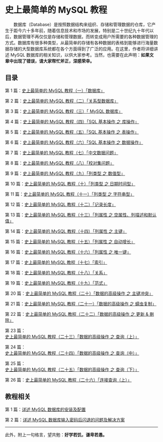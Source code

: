 # 史上最简单的 MySQL 教程


　　数据库（Database）是按照数据结构来组织、存储和管理数据的仓库，它产生于距今六十多年前，随着信息技术和市场的发展，特别是二十世纪九十年代以后，数据管理不再仅仅是存储和管理数据，而转变成用户所需要的各种数据管理的方式。数据库有很多种类型，从最简单的存储有各种数据的表格到能够进行海量数据存储的大型数据库系统都在各个方面得到了广泛的应用。在这里，作者将详细讲述 MySQL 数据库的相关知识，以供大家参考。当然，也需要在此声明：**如果文章中出现了错误，请大家帮忙斧正，深感荣幸。**

## 目录

第 1 篇：[史上最简单的 MySQL 教程（一）「数据库」](https://github.com/guobinhit/mysql-tutorial/blob/master/mysql-articles/database.md)

第 2 篇：[史上最简单的 MySQL 教程（二）「关系型数据库」](https://github.com/guobinhit/mysql-tutorial/blob/master/mysql-articles/relation-db.md)

第 3 篇：[史上最简单的 MySQL 教程（三）「 MySQL 数据库」](https://github.com/guobinhit/mysql-tutorial/blob/master/mysql-articles/mysql_db.md)

第 4 篇：[史上最简单的 MySQL 教程（四）「SQL 基本操作 之 库操作」](https://github.com/guobinhit/mysql-tutorial/blob/master/mysql-articles/sql-database.md)

第 5 篇：[史上最简单的 MySQL 教程（五）「SQL 基本操作 之 表操作」](https://github.com/guobinhit/mysql-tutorial/blob/master/mysql-articles/sql-table.md)

第 6 篇：[史上最简单的 MySQL 教程（六）「SQL 基本操作 之 数据操作」](https://github.com/guobinhit/mysql-tutorial/blob/master/mysql-articles/sql-data.md)

第 7 篇：[史上最简单的 MySQL 教程（七）「中文数据问题」](https://github.com/guobinhit/mysql-tutorial/blob/master/mysql-articles/chinese-data.md)

第 8 篇：[史上最简单的 MySQL 教程（八）「校对集问题」](https://github.com/guobinhit/mysql-tutorial/blob/master/mysql-articles/collate.md)

第 9 篇：[史上最简单的 MySQL 教程（九）「列类型 之 数值型」](https://github.com/guobinhit/mysql-tutorial/blob/master/mysql-articles/column-type-data.md)

第 10 篇：[史上最简单的 MySQL 教程（十）「列类型 之 日期时间型」](https://github.com/guobinhit/mysql-tutorial/blob/master/mysql-articles/column-type-date.md)

第 11 篇：[史上最简单的 MySQL 教程（十一）「列类型 之 字符串型」](https://github.com/guobinhit/mysql-tutorial/blob/master/mysql-articles/column-type-string.md)

第 12 篇：[史上最简单的 MySQL 教程（十二）「记录长度」](https://github.com/guobinhit/mysql-tutorial/blob/master/mysql-articles/record-length.md)

第 13 篇：[史上最简单的 MySQL 教程（十三）「列属性 之 空属性、列描述和默认值」](https://github.com/guobinhit/mysql-tutorial/blob/master/mysql-articles/column-null-comment-default.md)

第 14 篇：[史上最简单的 MySQL 教程（十四）「列属性 之 主键」](https://github.com/guobinhit/mysql-tutorial/blob/master/mysql-articles/primarykey.md)

第 15 篇：[史上最简单的 MySQL 教程（十五）「列属性 之 自动增长」](https://github.com/guobinhit/mysql-tutorial/blob/master/mysql-articles/increment.md)

第 16 篇：[史上最简单的 MySQL 教程（十六）「列属性 之 唯一键」](https://github.com/guobinhit/mysql-tutorial/blob/master/mysql-articles/uniquekey.md)

第 17 篇：[史上最简单的 MySQL 教程（十七）「索引」](https://github.com/guobinhit/mysql-tutorial/blob/master/mysql-articles/index.md)

第 18 篇：[史上最简单的 MySQL 教程（十八）「关系」](https://github.com/guobinhit/mysql-tutorial/blob/master/mysql-articles/relation.md)

第 19 篇：[史上最简单的 MySQL 教程（十九）「范式」](https://github.com/guobinhit/mysql-tutorial/blob/master/mysql-articles/paradigm.md)

第 20 篇：[史上最简单的 MySQL 教程（二十）「数据的高级操作 之 主键冲突」](https://github.com/guobinhit/mysql-tutorial/blob/master/mysql-articles/duplicate-primary-key.md)

第 21 篇：[史上最简单的 MySQL 教程（二十一）「数据的高级操作 之 蠕虫复制」](https://github.com/guobinhit/mysql-tutorial/blob/master/mysql-articles/worm-copy.md)

第 22 篇：[史上最简单的 MySQL 教程（二十二）「数据的高级操作 之 更新 & 删除」](https://github.com/guobinhit/mysql-tutorial/blob/master/mysql-articles/updata-and-delete.md)

第 23 篇：[史上最简单的 MySQL 教程（二十三）「数据的高级操作 之 查询（上）」](https://github.com/guobinhit/mysql-tutorial/blob/master/mysql-articles/select-one.md)

第 24 篇：[史上最简单的 MySQL 教程（二十四）「数据的高级操作 之 查询（中）」](https://github.com/guobinhit/mysql-tutorial/blob/master/mysql-articles/select-two.md)

第 25 篇：[史上最简单的 MySQL 教程（二十五）「数据的高级操作 之 查询（下）」](https://github.com/guobinhit/mysql-tutorial/blob/master/mysql-articles/select-three.md)

第 26 篇：[史上最简单的 MySQL 教程（二十六）「连接查询（上）」](http://blog.csdn.net/qq_35246620/article/details/74999220)


## 教程相关

第 1 篇：[详述 MySQL 数据库的安装及配置](https://github.com/guobinhit/mysql-tutorial/blob/master/mysql-articles/install-mysql.md)

第 2 篇：[详述 MySQL 数据库输入密码后闪退的问题及解决方案](https://github.com/guobinhit/mysql-tutorial/blob/master/mysql-articles/resovle-method.md)


----------
此外，附上一句格言，望共勉：**好学若饥，谦卑若愚。**
